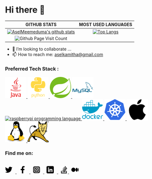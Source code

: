 # Hi there 👋

|GITHUB STATS|MOST USED LANGUAGES|
|:---:|:---:|
|[![AselMeemeduma's github stats](https://github-readme-stats.vercel.app/api?username=AselMeemeduma&hide=issues&count_private=true&show_icons=true&theme=tokyonight)](https://github.com/anuraghazra/github-readme-stats)|[![Top Langs](https://github-readme-stats.vercel.app/api/top-langs/?username=AselMeemeduma&hide=Rich%20Text%20Format,html,css,python,javascript&langs_count=10&layout=compact&theme=tokyonight)](https://github.com/anuraghazra/github-readme-stats)|
|![Github Page Visit Count](https://komarev.com/ghpvc/?username=AselMeemeduma)||

- 👯 I’m looking to collaborate ...
- 📫 How to reach me: aselkamitha@gmail.com
### Preferred Tech Stack :

<a href="https://www.java.com/en/"><img src="https://github.com/AselMeemeduma/AselMeemeduma/blob/main/resource/icon/stack/java.svg" alt="Java" width="70" height="70"/>
          </a>
<a href="https://www.python.org//"><img src="https://github.com/AselMeemeduma/AselMeemeduma/blob/main/resource/icon/stack/python.svg" alt="python" width="70" height="70"/>
        </a>
<a href="https://spring.io/"><img src="https://github.com/AselMeemeduma/AselMeemeduma/blob/main/resource/icon/stack/spring.svg" alt="SpringBoot" width="70" height="70"/>
          </a>
<a href="https://www.mysql.com/">
            <img src="https://github.com/AselMeemeduma/AselMeemeduma/blob/main/resource/icon/stack/mysql.svg" alt="MySQL SQL" width="70" height="70"/>
          </a>
 <a href="https://www.raspberrypi.org/">
          <img src="https://cdn-icons-png.flaticon.com/512/5969/5969184.png" alt="raspberrypi programming language" width="70" height="70"/>
        </a>
<a href="https://www.docker.com/">
          <img src="https://github.com/AselMeemeduma/AselMeemeduma/blob/main/resource/icon/stack/docker.svg" alt="docker" width="70" height="70"/>
        </a>
<a href="https://kubernetes.io/">
          <img src="https://github.com/AselMeemeduma/AselMeemeduma/blob/main/resource/icon/stack/Kubernetes.svg" alt="Kubernetes" width="70" height="70"/>
        </a>
<a href="https://en.wikipedia.org/wiki/MacOS">
          <img src="https://github.com/AselMeemeduma/AselMeemeduma/blob/main/resource/icon/stack/apple-original.svg" alt="apple mac osx" width="70" height="70"/>
        </a>
<a href="https://en.wikipedia.org/wiki/Linux">
          <img src="https://github.com/AselMeemeduma/AselMeemeduma/blob/main/resource/icon/stack/linux.svg" alt="linux" width="70" height="70"/>
        </a>
<a href="https://tomcat.apache.org/">
          <img src="https://github.com/AselMeemeduma/AselMeemeduma/blob/main/resource/icon/stack/tomcat.png" alt="linux" width="70" height="70"/>
        </a>



### Find me on:
<br/>
<a href="https://twitter.com/AselMeemeduma">
  <picture>
    <source media="(prefers-color-scheme: light)" srcset="https://github.com/AselMeemeduma/AselMeemeduma/blob/main/resource/icon/dark/twitter.png">
    <source media="(prefers-color-scheme: dark)" srcset="https://github.com/AselMeemeduma/AselMeemeduma/blob/main/resource/icon/light/twitter.png">
    <img width="24" style="margin-right: 10px" alt="AselMeemeduma | Twitter" src="https://github.com/AselMeemeduma/AselMeemeduma/blob/main/resource/icon/dark/twitter.png">
  </picture>
</a>
<span>&nbsp;</span>
<a href="https://www.facebook.com/azel.meemeduma">
  <picture>
    <source media="(prefers-color-scheme: light)" srcset="https://github.com/AselMeemeduma/AselMeemeduma/blob/main/resource/icon/dark/facebook.png">
    <source media="(prefers-color-scheme: dark)" srcset="https://github.com/AselMeemeduma/AselMeemeduma/blob/main/resource/icon/light/facebook.png">
    <img width="24" style="margin-right: 10px" alt="AselMeemeduma | Twitter" src="https://github.com/AselMeemeduma/AselMeemeduma/blob/main/resource/icon/dark/facebook.png">
  </picture>
</a>
<span>&nbsp;</span>
<a href="https://www.instagram.com/asel_meemeduma/?igshid=NTdlMDg3MTY%3D">
  <picture>
    <source media="(prefers-color-scheme: light)" srcset="https://github.com/AselMeemeduma/AselMeemeduma/blob/main/resource/icon/dark/instagram.png">
    <source media="(prefers-color-scheme: dark)" srcset="https://github.com/AselMeemeduma/AselMeemeduma/blob/main/resource/icon/light/instagram.png">
    <img width="24" style="margin-right: 10px" alt="AselMeemeduma | Twitter" src="https://github.com/AselMeemeduma/AselMeemeduma/blob/main/resource/icon/dark/instagram.png">
  </picture>
</a>
<span>&nbsp;</span>
<a href="https://www.linkedin.com/in/asel-meemeduma">
  <picture>
    <source media="(prefers-color-scheme: light)" srcset="https://github.com/AselMeemeduma/AselMeemeduma/blob/main/resource/icon/dark/linkedin.png">
    <source media="(prefers-color-scheme: dark)" srcset="https://github.com/AselMeemeduma/AselMeemeduma/blob/main/resource/icon/light/linkedin.png">
    <img width="24" style="margin-right: 10px" alt="AselMeemeduma | Linkedin" src="https://github.com/AselMeemeduma/AselMeemeduma/blob/main/resource/icon/dark/linkedin.png">
  </picture>
</a>
<span>&nbsp;</span>
<a href="https://stackoverflow.com/users/9610377/asel-meemeduma">
  <picture>
    <source media="(prefers-color-scheme: light)" srcset="https://github.com/AselMeemeduma/AselMeemeduma/blob/main/resource/icon/dark/stackoverflow.png">
    <source media="(prefers-color-scheme: dark)" srcset="https://github.com/AselMeemeduma/AselMeemeduma/blob/main/resource/icon/light/stackoverflow.png">
    <img width="24" alt="AselMeemeduma | Stackoverflow" src="https://github.com/AselMeemeduma/AselMeemeduma/blob/main/resource/icon/dark/stackoverflow.png">
  </picture>
</a>
<span>&nbsp;</span>
<a href="https://aselmeemeduma.medium.com/about">
  <picture>
    <source media="(prefers-color-scheme: light)" srcset="https://github.com/AselMeemeduma/AselMeemeduma/blob/main/resource/icon/dark/medium.png">
    <source media="(prefers-color-scheme: dark)" srcset="https://github.com/AselMeemeduma/AselMeemeduma/blob/main/resource/icon/light/medium.png">
    <img width="24" alt="AselMeemeduma | Medium" src="https://github.com/AselMeemeduma/AselMeemeduma/blob/main/resource/icon/dark/medium.png">
  </picture>
</a>
<br/>

